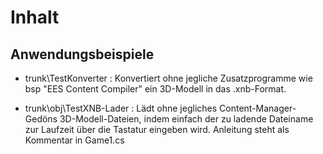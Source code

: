 # Inhalt #


## Anwendungsbeispiele ##

  * trunk\TestKonverter : Konvertiert ohne jegliche Zusatzprogramme wie bsp "EES Content Compiler" ein 3D-Modell in das .xnb-Format.


  * trunk\obj\TestXNB-Lader : Lädt ohne jegliches Content-Manager-Gedöns 3D-Modell-Dateien, indem einfach der zu ladende Dateiname zur Laufzeit über die Tastatur eingeben wird. Anleitung steht als Kommentar in Game1.cs